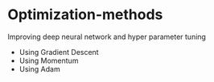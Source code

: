 # Optimization-methods
Improving deep neural network and hyper parameter tuning
* Using Gradient Descent
* Using Momentum
* Using Adam
